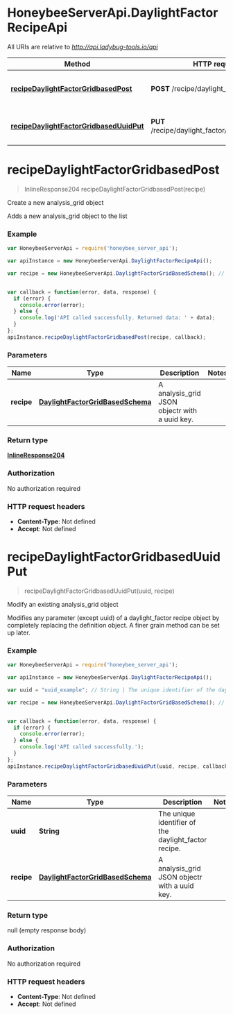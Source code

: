 # HoneybeeServerApi.DaylightFactorRecipeApi

All URIs are relative to *http://api.ladybug-tools.io/api*

Method | HTTP request | Description
------------- | ------------- | -------------
[**recipeDaylightFactorGridbasedPost**](DaylightFactorRecipeApi.md#recipeDaylightFactorGridbasedPost) | **POST** /recipe/daylight_factor/gridbased | Create a new analysis_grid object
[**recipeDaylightFactorGridbasedUuidPut**](DaylightFactorRecipeApi.md#recipeDaylightFactorGridbasedUuidPut) | **PUT** /recipe/daylight_factor/gridbased/{uuid} | Modify an existing analysis_grid object


<a name="recipeDaylightFactorGridbasedPost"></a>
# **recipeDaylightFactorGridbasedPost**
> InlineResponse204 recipeDaylightFactorGridbasedPost(recipe)

Create a new analysis_grid object

Adds a new analysis_grid object to the list

### Example
```javascript
var HoneybeeServerApi = require('honeybee_server_api');

var apiInstance = new HoneybeeServerApi.DaylightFactorRecipeApi();

var recipe = new HoneybeeServerApi.DaylightFactorGridBasedSchema(); // DaylightFactorGridBasedSchema | A analysis_grid JSON objectr with a uuid key.


var callback = function(error, data, response) {
  if (error) {
    console.error(error);
  } else {
    console.log('API called successfully. Returned data: ' + data);
  }
};
apiInstance.recipeDaylightFactorGridbasedPost(recipe, callback);
```

### Parameters

Name | Type | Description  | Notes
------------- | ------------- | ------------- | -------------
 **recipe** | [**DaylightFactorGridBasedSchema**](DaylightFactorGridBasedSchema.md)| A analysis_grid JSON objectr with a uuid key. | 

### Return type

[**InlineResponse204**](InlineResponse204.md)

### Authorization

No authorization required

### HTTP request headers

 - **Content-Type**: Not defined
 - **Accept**: Not defined

<a name="recipeDaylightFactorGridbasedUuidPut"></a>
# **recipeDaylightFactorGridbasedUuidPut**
> recipeDaylightFactorGridbasedUuidPut(uuid, recipe)

Modify an existing analysis_grid object

Modifies any parameter (except uuid) of a daylight_factor recipe object by completely replacing the definition object. A finer grain method can be set up later.

### Example
```javascript
var HoneybeeServerApi = require('honeybee_server_api');

var apiInstance = new HoneybeeServerApi.DaylightFactorRecipeApi();

var uuid = "uuid_example"; // String | The unique identifier of the daylight_factor recipe.

var recipe = new HoneybeeServerApi.DaylightFactorGridBasedSchema(); // DaylightFactorGridBasedSchema | A analysis_grid JSON objectr with a uuid key.


var callback = function(error, data, response) {
  if (error) {
    console.error(error);
  } else {
    console.log('API called successfully.');
  }
};
apiInstance.recipeDaylightFactorGridbasedUuidPut(uuid, recipe, callback);
```

### Parameters

Name | Type | Description  | Notes
------------- | ------------- | ------------- | -------------
 **uuid** | **String**| The unique identifier of the daylight_factor recipe. | 
 **recipe** | [**DaylightFactorGridBasedSchema**](DaylightFactorGridBasedSchema.md)| A analysis_grid JSON objectr with a uuid key. | 

### Return type

null (empty response body)

### Authorization

No authorization required

### HTTP request headers

 - **Content-Type**: Not defined
 - **Accept**: Not defined

